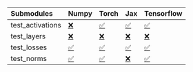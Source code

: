 | Submodules       | Numpy                                                                                                                           | Torch                                                                                                                           | Jax                                                                                                                             | Tensorflow                                                                                                                      |
|:-----------------|:--------------------------------------------------------------------------------------------------------------------------------|:--------------------------------------------------------------------------------------------------------------------------------|:--------------------------------------------------------------------------------------------------------------------------------|:--------------------------------------------------------------------------------------------------------------------------------|
| test_activations | <a href="https://github.com/unifyai/ivy/runs/7929183234?check_suite_focus=true" rel="noopener noreferrer" target="_blank">❌</a> | <a href="https://github.com/unifyai/ivy/runs/7929183421?check_suite_focus=true" rel="noopener noreferrer" target="_blank">✅</a> | <a href="https://github.com/unifyai/ivy/runs/7929183556?check_suite_focus=true" rel="noopener noreferrer" target="_blank">✅</a> | <a href="https://github.com/unifyai/ivy/runs/7929183738?check_suite_focus=true" rel="noopener noreferrer" target="_blank">✅</a> |
| test_layers      | <a href="https://github.com/unifyai/ivy/runs/7929183287?check_suite_focus=true" rel="noopener noreferrer" target="_blank">❌</a> | <a href="https://github.com/unifyai/ivy/runs/7929183455?check_suite_focus=true" rel="noopener noreferrer" target="_blank">❌</a> | <a href="https://github.com/unifyai/ivy/runs/7929183600?check_suite_focus=true" rel="noopener noreferrer" target="_blank">❌</a> | <a href="https://github.com/unifyai/ivy/runs/7929183813?check_suite_focus=true" rel="noopener noreferrer" target="_blank">❌</a> |
| test_losses      | <a href="https://github.com/unifyai/ivy/runs/7929183329?check_suite_focus=true" rel="noopener noreferrer" target="_blank">✅</a> | <a href="https://github.com/unifyai/ivy/runs/7929183479?check_suite_focus=true" rel="noopener noreferrer" target="_blank">✅</a> | <a href="https://github.com/unifyai/ivy/runs/7929183644?check_suite_focus=true" rel="noopener noreferrer" target="_blank">✅</a> | <a href="https://github.com/unifyai/ivy/runs/7929183846?check_suite_focus=true" rel="noopener noreferrer" target="_blank">✅</a> |
| test_norms       | <a href="https://github.com/unifyai/ivy/runs/7929183377?check_suite_focus=true" rel="noopener noreferrer" target="_blank">✅</a> | <a href="https://github.com/unifyai/ivy/runs/7929183514?check_suite_focus=true" rel="noopener noreferrer" target="_blank">✅</a> | <a href="https://github.com/unifyai/ivy/runs/7929183691?check_suite_focus=true" rel="noopener noreferrer" target="_blank">❌</a> | <a href="https://github.com/unifyai/ivy/runs/7929183880?check_suite_focus=true" rel="noopener noreferrer" target="_blank">✅</a> |